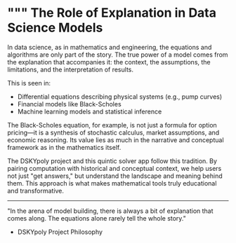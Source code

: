 """
The Role of Explanation in Data Science Models
=============================================

In data science, as in mathematics and engineering, the equations and algorithms are only part of the story. The true power of a model comes from the explanation that accompanies it: the context, the assumptions, the limitations, and the interpretation of results.

This is seen in:
- Differential equations describing physical systems (e.g., pump curves)
- Financial models like Black-Scholes
- Machine learning models and statistical inference

The Black-Scholes equation, for example, is not just a formula for option pricing—it is a synthesis of stochastic calculus, market assumptions, and economic reasoning. Its value lies as much in the narrative and conceptual framework as in the mathematics itself.

The DSKYpoly project and this quintic solver app follow this tradition. By pairing computation with historical and conceptual context, we help users not just "get answers," but understand the landscape and meaning behind them. This approach is what makes mathematical tools truly educational and transformative.

---

"In the arena of model building, there is always a bit of explanation that comes along. The equations alone rarely tell the whole story."

- DSKYpoly Project Philosophy
